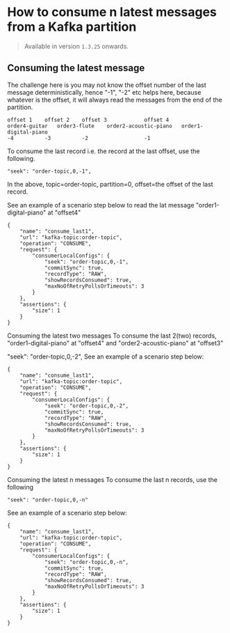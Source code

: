 
How to consume n latest messages from a Kafka partition
===

> Available in version `1.3.25` onwards.

## Consuming the latest message

The challenge here is you may not know the offset number of the last message deterministically, hence "-1", "-2" etc helps here, because whatever is the offset, it will always read the messages from the end of the partition.

```
offset 1	offset 2	offset 3	        offset 4
order4-guitar	order3-flute	order2-acoustic-piano	order1-digital-piano
-4	        -3	        -2	                -1
```

To consume the last record i.e. the record at the last offset, use the following.

```
"seek": "order-topic,0,-1", 
```

In the above, topic=order-topic, partition=0, offset=the offset of the last record.

See an example of a scenario step below to read the lat message "order1-digital-piano" at "offset4"

```
{
    "name": "consume_last1",
    "url": "kafka-topic:order-topic",
    "operation": "CONSUME",
    "request": {
        "consumerLocalConfigs": {
            "seek": "order-topic,0,-1", 
            "commitSync": true,
            "recordType": "RAW",
            "showRecordsConsumed": true,
            "maxNoOfRetryPollsOrTimeouts": 3
        }
    },
    "assertions": {
        "size": 1
    }
}
```

Consuming the latest two messages
To consume the last 2(two) records, "order1-digital-piano" at "offset4" and "order2-acoustic-piano" at "offset3"

"seek": "order-topic,0,-2", 
See an example of a scenario step below:
```
{
    "name": "consume_last1",
    "url": "kafka-topic:order-topic",
    "operation": "CONSUME",
    "request": {
        "consumerLocalConfigs": {
            "seek": "order-topic,0,-2",  
            "commitSync": true,
            "recordType": "RAW",
            "showRecordsConsumed": true,
            "maxNoOfRetryPollsOrTimeouts": 3
        }
    },
    "assertions": {
        "size": 1
    }
}
```

Consuming the latest n messages
To consume the last n records, use the following

```
"seek": "order-topic,0,-n"
```

See an example of a scenario step below:
```
{
    "name": "consume_last1",
    "url": "kafka-topic:order-topic",
    "operation": "CONSUME",
    "request": {
        "consumerLocalConfigs": {
            "seek": "order-topic,0,-n", 
            "commitSync": true,
            "recordType": "RAW",
            "showRecordsConsumed": true,
            "maxNoOfRetryPollsOrTimeouts": 3
        }
    },
    "assertions": {
        "size": 1
    }
}
```


